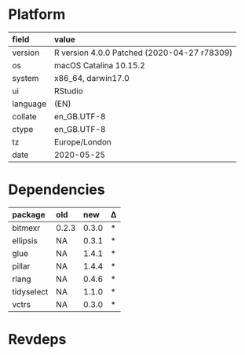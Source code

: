 # Platform

|field    |value                                       |
|:--------|:-------------------------------------------|
|version  |R version 4.0.0 Patched (2020-04-27 r78309) |
|os       |macOS Catalina 10.15.2                      |
|system   |x86_64, darwin17.0                          |
|ui       |RStudio                                     |
|language |(EN)                                        |
|collate  |en_GB.UTF-8                                 |
|ctype    |en_GB.UTF-8                                 |
|tz       |Europe/London                               |
|date     |2020-05-25                                  |

# Dependencies

|package    |old   |new   |Δ  |
|:----------|:-----|:-----|:--|
|bitmexr    |0.2.3 |0.3.0 |*  |
|ellipsis   |NA    |0.3.1 |*  |
|glue       |NA    |1.4.1 |*  |
|pillar     |NA    |1.4.4 |*  |
|rlang      |NA    |0.4.6 |*  |
|tidyselect |NA    |1.1.0 |*  |
|vctrs      |NA    |0.3.0 |*  |

# Revdeps

